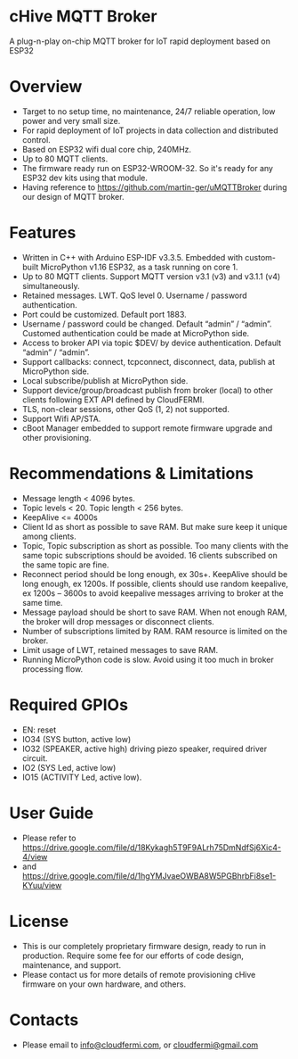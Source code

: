 # cHive MQTT Broker
A plug-n-play on-chip MQTT broker for IoT rapid deployment based on ESP32
# Overview
- Target to no setup time, no maintenance, 24/7 reliable operation, low power and very small size.
- For rapid deployment of IoT projects in data collection and distributed control.
- Based on ESP32 wifi dual core chip, 240MHz.
- Up to 80 MQTT clients.
- The firmware ready run on ESP32-WROOM-32. So it's ready for any ESP32 dev kits using that module.
- Having reference to https://github.com/martin-ger/uMQTTBroker during our design of MQTT broker.
# Features
- Written in C++ with Arduino ESP-IDF v3.3.5. Embedded with custom-built MicroPython v1.16 ESP32, as a task running on core 1.
- Up to 80 MQTT clients. Support MQTT version v3.1 (v3) and v3.1.1 (v4) simultaneously.
- Retained messages. LWT. QoS level 0. Username / password authentication.
- Port could be customized. Default port 1883.
- Username / password could be changed. Default “admin” / “admin”. Customed authentication could be
made at MicroPython side.
- Access to broker API via topic $DEV/ by device authentication. Default “admin” / “admin”.
- Support callbacks: connect, tcpconnect, disconnect, data, publish at MicroPython side.
- Local subscribe/publish at MicroPython side.
- Support device/group/broadcast publish from broker (local) to other clients following EXT API defined by
CloudFERMI.
- TLS, non-clear sessions, other QoS (1, 2) not supported.
- Support Wifi AP/STA.
- cBoot Manager embedded to support remote firmware upgrade and other provisioning.
# Recommendations & Limitations
- Message length < 4096 bytes.
- Topic levels < 20. Topic length < 256 bytes.
- KeepAlive <= 4000s
- Client Id as short as possible to save RAM. But make sure keep it unique among clients.
- Topic, Topic subscription as short as possible. Too many clients with the same topic subscriptions should
be avoided. 16 clients subscribed on the same topic are fine.
- Reconnect period should be long enough, ex 30s+. KeepAlive should be long enough, ex 1200s. If possible,
clients should use random keepalive, ex 1200s – 3600s to avoid keepalive messages arriving to broker at
the same time.
- Message payload should be short to save RAM. When not enough RAM, the broker will drop messages or
disconnect clients.
- Number of subscriptions limited by RAM. RAM resource is limited on the broker.
- Limit usage of LWT, retained messages to save RAM.
- Running MicroPython code is slow. Avoid using it too much in broker processing flow.
# Required GPIOs
- EN: reset
- IO34 (SYS button, active low)
- IO32 (SPEAKER, active high) driving piezo speaker, required driver circuit. 
- IO2 (SYS Led, active low)
- IO15 (ACTIVITY Led, active low).
# User Guide
- Please refer to https://drive.google.com/file/d/18Kykagh5T9F9ALrh75DmNdfSj6Xic4-4/view
- and https://drive.google.com/file/d/1hgYMJvaeOWBA8W5PGBhrbFi8se1-KYuu/view
# License
- This is our completely proprietary firmware design, ready to run in production. Require some fee for our efforts of code design, maintenance, and support.
- Please contact us for more details of remote provisioning cHive firmware on your own hardware, and others.
# Contacts
- Please email to info@cloudfermi.com, or cloudfermi@gmail.com
